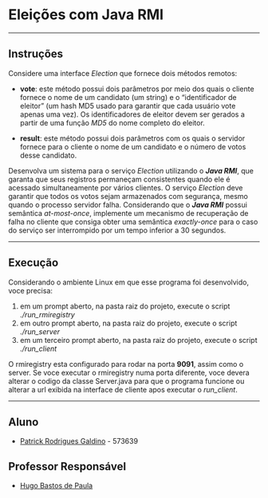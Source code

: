 # Eleições com Java RMI

---

## Instruções
Considere uma interface _Election_ que fornece dois métodos remotos:

- **vote**: este método possui dois parâmetros por meio dos quais o cliente fornece o nome de um candidato (um string) e o “identificador de eleitor” (um hash MD5 usado para garantir que cada usuário vote apenas uma vez).
Os identificadores de eleitor devem ser gerados a partir de uma função _MD5_ do nome completo do eleitor.

- **result**: este método possui dois parâmetros com os quais o servidor fornece para o cliente o nome de um candidato e o número de votos desse candidato.

Desenvolva um sistema para o serviço _Election_ utilizando o **_Java RMI_**, que garanta que seus registros permaneçam consistentes quando ele é acessado simultaneamente por vários clientes. O serviço _Election_ deve garantir que todos os votos sejam armazenados com segurança, mesmo quando o processo servidor falha. Considerando que o **_Java RMI_** possui semântica _at-most-once_, implemente um mecanismo de recuperação de falha no cliente que consiga obter uma semântica _exactly-once_ para o caso do serviço ser interrompido por um tempo inferior a 30 segundos.

---
## Execução
Considerando o ambiente Linux em que esse programa foi desenvolvido, voce precisa:

1. em um prompt aberto, na pasta raiz do projeto, execute o script _./run_rmiregistry_
2. em outro prompt aberto, na pasta raiz do projeto, execute o script _./run_server_
3. em um terceiro prompt aberto, na pasta raiz do projeto, execute o script _./run_client_

O rmiregistry esta configurado para rodar na porta **9091**, assim como o server. Se voce executar o rmiregistry numa porta diferente, voce devera alterar o codigo da classe Server.java para que o programa funcione ou alterar a url exibida na interface de cliente apos executar o _run_client_.


---
## Aluno

- [Patrick Rodrigues Galdino](https://www.github.com/patrickgald) - 573639


## Professor Responsável

- [Hugo Bastos de Paula](https://github.com/hugodepaula)